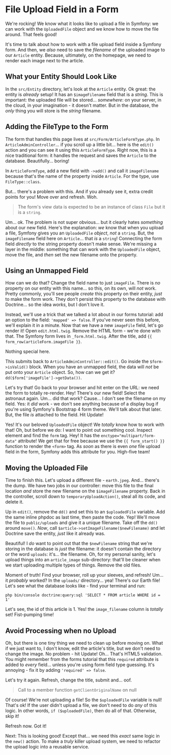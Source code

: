 # File Upload Field in a Form

We're rocking! We know what it looks like to upload a file in Symfony: we can work
with the `UploadedFile` object and we know how to move the file around. That feels
good!

It's time to talk about how to work with a file upload field inside a Symfony form.
And then, we *also* need to save the *filename* of the uploaded image to our `Article`
entity. Because, ultimately, on the homepage, we need to render each image next to
the article.

## What your Entity Should Look Like

In the `src/Entity` directory, let's look at the `Article` entity. Ok great:
the entity is *already* setup! It has an `$imageFilename` field that is a *string*.
This is important: the uploaded file will be stored... *somewhere*:
on your server, in the cloud, in your imagination - it doesn't matter. But in the
database, the *only* thing you will store is the *string* filename.

## Adding the FileType to the Form

The form that handles this page lives at `src/Form/ArticleFormType.php`. In
`ArticleAdminController`... if you scroll up a little bit... here is the `edit()`
action and you can see it using this `ArticleFormType`. Right now, this is a nice
traditional form: it handles the request and saves the `Article` to the database.
Beautifully... boring!

In `ArticleFormType`, add a new field with `->add()` and call it `imageFilename`
because that's the name of the property inside `Article`. For the type, use
`FileType::class`.

But... there's a problem with this. And if you already see it, extra credit points
for you! Move over and refresh. Woh.

> The form's view data is expected to be an instance of class `File` but it is
> a `string`.

Um... ok. The problem is not super obvious... but it clearly hates *something*
about our new field. Here's the explanation: *we* know that when you upload a
file, Symfony gives you an `UploadedFile` *object*, *not* a `string`. But, the
`imageFilename` field here on `Article`... that *is* a `string`! Connecting the
form field *directly* to the string property doesn't make sense. We're missing
a layer in the middle: something that can work with the `UploadedFile` object, move
the file, and *then* set the new filename onto the property.

## Using an Unmapped Field

How can we do that? Change the field name to just `imageFile`. There is *no* property
on our entity with this name... so this, on its own, will *not* work. Pretty commonly,
you'll see people *create* this property on their entity, *just* to make the form
work. They don't persist this property to the database with Doctrine... so the idea
*works*, but I don't love it.

Instead, we'll use a trick that we talked a lot about in our forms tutorial: add
an option to the field: `'mapped' => false`. If you've never seen this before,
we'll explain it in a minute. Now that we have a new `imageFile` field, let's go
render it! Open `edit.html.twig`. Remove the HTML form - we're done with that. The
Symfony form lives in `_form.html.twig`. After the title, add
`{{ form_row(articleForm.imageFile }}`.

Nothing special here.

This submits back to `ArticleAdminController::edit()`. Go inside the
`$form->isValid()` block. When you have an unmapped field, the data will *not*
be put onto your `Article` object. So, how can we get it?
`dd($form['imageFile']->getData())`.

Let's try that! Go back to your browser and hit enter on the URL: we need the
form to totally re-render. Hey! There's our new field! Select the astronaut again.
Um... did that work? Cause... I don't see the filename on my field. Yes: it *did*
work - we don't see anything because of a display bug if you're using Symfony's
Bootstrap 4 form theme. We'll talk about that later. But, the file *is* attached
to the field. Hit Update!

Yes! It's our beloved `UploadedFile` object! We *totally* know how to work with
that! Oh, but before we do: I want to point out something cool. Inspect element
and find the `form` tag. Hey! It has the `enctype="multipart/form-data"` attribute!
We get that for free because we use the `{{ form_start() }}` function to render
the `<form>` tag. As *soon* as there is even *one* file upload field in the form,
Symfony adds this attribute for you. High-five team!

## Moving the Uploaded File

Time to finish this. Let's upload a different file - `earth.jpeg`. And... there's
the dump. We have two jobs in our controller: move this file to the final location
*and* store the new filename on the `$imageFilename` property. Back in the controller,
scroll down to `temporaryUploadAction()`, steal all its code, and delete it.

Up in `edit()`, remove the `dd()` and set this to an `$uploadedFile` variable.
Add the same inline phpdoc as last time, then paste the code. Yep! We'll move
the file to `public/uploads` and give it a unique filename. Take off the `dd()`
around `move()`. *Now*, call `$article->setImageFilename($newFilename)` and let Doctrine
save the entity, *just* like it already was.

Beautiful! I *do* want to point out that the `$newFilename` string that we're storing
in the database is *just* the filename: it doesn't contain the directory or the
word `uploads`: it's... the filename. Oh, for my personal sanity, let's upload
things into an `article_image` sub-directory: that'll be cleaner when we start
uploading multiple types of things. Remove the old files.

Moment of truth! Find your browser, roll up your sleeves, and refresh! Um...
it *probably* worked? In the `uploads/` directory... yea! There's our Earth file!
Let's see what the database looks like - find your terminal and run:

```terminal
php bin/console doctrine:query:sql 'SELECT * FROM article WHERE id = 1'
```

Let's see, the id of this article is 1. Yes! the `image_filename` column is
*totally* set! Fist-pumping time!

## Avoid Processing when no Upload

Oh, but there is one tiny thing we need to clean up before moving on. What if we
just want to, I don't know, edit the article's title, but we don't need to change
the image. No problem - hit Update! Oh... That's HTML5 validation. You might remember
from the forms tutorial that this `required` attribute is added to *every* field...
unless you're using form field type guessing. It's annoying - fix it by adding
`'required' => false`.

Let's try it again. Refresh, change the title, submit and... oof.

> Call to a member function `getClientOriginalName` on null

Of course! We're not uploading a file! So the `$uploadedFile` variable is null!
That's ok! If the user didn't upload a file, we don't need to do *any* of this
logic. In other words, `if ($uploadedFile)`, then do all of that. Otherwise,
skip it!

Refresh now. Got it!

Next: This is looking good! Except that... we need this *exact* same logic in
the `new()` action. To make a *truly* killer upload system, we need to refactor
the upload logic into a reusable service.
